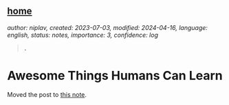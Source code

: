 [home](./index.md)
------------------

*author: niplav, created: 2023-07-03, modified: 2024-04-16, language: english, status: notes, importance: 3, confidence: log*

> __.__

Awesome Things Humans Can Learn
================================

Moved the post to [this note](./notes.html#Awesome_Things_Humans_Can_Learn).
